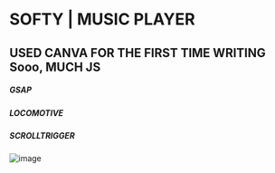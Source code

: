 # SOFTY | MUSIC PLAYER 
## USED CANVA FOR THE FIRST TIME WRITING Sooo, MUCH JS
##### GSAP 
##### LOCOMOTIVE
##### SCROLLTRIGGER

![image](https://github.com/user-attachments/assets/2760ebdd-5471-4a92-be01-8eb556e43cf0)

